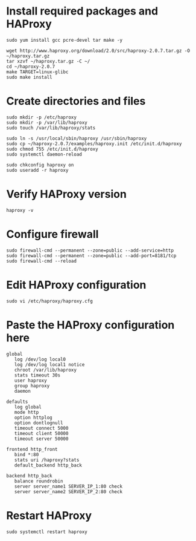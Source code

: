 # Install required packages and HAProxy
```
sudo yum install gcc pcre-devel tar make -y

wget http://www.haproxy.org/download/2.0/src/haproxy-2.0.7.tar.gz -O ~/haproxy.tar.gz
tar xzvf ~/haproxy.tar.gz -C ~/
cd ~/haproxy-2.0.7
make TARGET=linux-glibc
sudo make install
```
# Create directories and files
```
sudo mkdir -p /etc/haproxy
sudo mkdir -p /var/lib/haproxy 
sudo touch /var/lib/haproxy/stats

sudo ln -s /usr/local/sbin/haproxy /usr/sbin/haproxy
sudo cp ~/haproxy-2.0.7/examples/haproxy.init /etc/init.d/haproxy
sudo chmod 755 /etc/init.d/haproxy
sudo systemctl daemon-reload

sudo chkconfig haproxy on
sudo useradd -r haproxy
```
# Verify HAProxy version
```
haproxy -v
```
# Configure firewall
```
sudo firewall-cmd --permanent --zone=public --add-service=http
sudo firewall-cmd --permanent --zone=public --add-port=8181/tcp
sudo firewall-cmd --reload
```
# Edit HAProxy configuration
```
sudo vi /etc/haproxy/haproxy.cfg
```
# Paste the HAProxy configuration here
```
global
   log /dev/log local0
   log /dev/log local1 notice
   chroot /var/lib/haproxy
   stats timeout 30s
   user haproxy
   group haproxy
   daemon

defaults
   log global
   mode http
   option httplog
   option dontlognull
   timeout connect 5000
   timeout client 50000
   timeout server 50000

frontend http_front
   bind *:80
   stats uri /haproxy?stats
   default_backend http_back

backend http_back
   balance roundrobin
   server server_name1 SERVER_IP_1:80 check
   server server_name2 SERVER_IP_2:80 check
```
# Restart HAProxy
```
sudo systemctl restart haproxy
```
